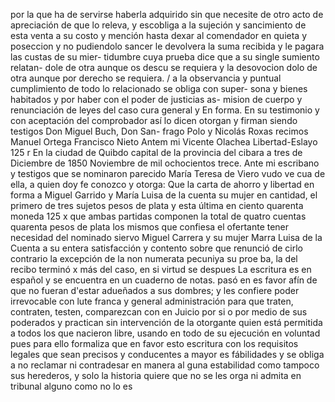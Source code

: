 por la que ha de servirse haberla adquirido sin que necesite de otro acto de apreciación de que lo releva, y escobliga a la sujeción y sancimiento de esta venta a su costo y mención hasta dexar
al comendador en quieta y poseccion y no pudiendolo sancer le devolvera la suma recibida y le pagara las custas de su mier- tidumbre cuya prueba dice que a su single sumiento relatan- dole de otra aunque os descu se requiera y la desovocion
dolo de otra aunque por derecho se requiera. / a la observancia y puntual cumplimiento de todo lo relacionado se obliga con super- sona y bienes habitados y por haber con el poder de justicias as- mision de cuerpo y renunciación de leyes del caso cura general y
En forma. En su testimonio y con aceptación del comprobador así lo dicen otorgan y firman siendo testigos Don Miguel Buch, Don San- frago Polo y Nicolás Roxas recimos Manuel Ortega Francisco Nieto
Antem mi Vicente Olachea
Libertad-Eslayo
125 r
En la ciudad de Quibdo capital de la provincia del cibara a tres de
Diciembre de 1850
Noviembre de mil ochocientos trece. Ante mi escribano y testigos que se nominaron parecido María Teresa de Viero vudo ve cua de ella, a quien doy fe conozco y otorga: Que la carta de ahorro y libertad en forma a Miguel Garrido y María Luisa
de la cuenta su mujer en cantidad, el primero de tres sujetos pesos de plata y esta última en ciento quarenta moneda 125 x que ambas partidas componen la total de quatro cuentas quarenta pesos de plata los mismos que confiesa el ofertante tener necesidad
del nominado siervo Miguel Carrera y su mujer Marra Luisa de la Cuenta a su entera satisfacción y contento sobre que renunció de cirlo contrario la excepción de la non numerata pecuniya su proe ba, la del recibo terminó x más del caso, en si virtud se despues
La escritura es en español y se encuentra en un cuaderno de notas.
pasó en es favor afín de que no fueran d'estar adueñados a sus dombres; y les confiere poder irrevocable con lute franca y general administración para que traten, contraten, testen, comparezcan con en Juicio por si o por medio de sus poderados y practican
sin intervención de la otorgante quien está permitida a todos los que nacieron libre, usando en todo de su ejecución en voluntad pues para ello formaliza que en favor esto escritura con los requisitos legales que sean precisos y conducentes a mayor es
fábilidades y se obliga a no reclamar ni contradesar en manera al
guna estabilidad como tampoco sus herederos, y solo la historia
quiere que no se les orga ni admita en tribunal alguno como no lo es
